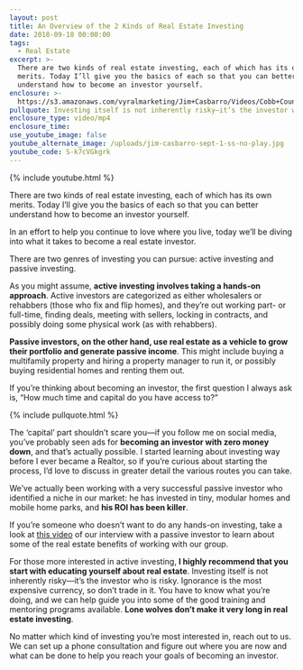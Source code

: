 ```yaml
---
layout: post
title: An Overview of the 2 Kinds of Real Estate Investing
date: 2018-09-18 00:00:00
tags:
  - Real Estate
excerpt: >-
  There are two kinds of real estate investing, each of which has its own
  merits. Today I’ll give you the basics of each so that you can better
  understand how to become an investor yourself.
enclosure: >-
  https://s3.amazonaws.com/vyralmarketing/Jim+Casbarro/Videos/Cobb+County+Real+Estate+-+An+Overview+of+the+2+Kinds+of+Real+Estate+Investing.mp4
pullquote: Investing itself is not inherently risky—it’s the investor who is risky.
enclosure_type: video/mp4
enclosure_time:
use_youtube_image: false
youtube_alternate_image: /uploads/jim-casbarro-sept-1-ss-no-play.jpg
youtube_code: S-k7cVGkgrk
---
```


{% include youtube.html %}

There are two kinds of real estate investing, each of which has its own merits. Today I’ll give you the basics of each so that you can better understand how to become an investor yourself.

In an effort to help you continue to love where you live, today we’ll be diving into what it takes to become a real estate investor.

There are two genres of investing you can pursue: active investing and passive investing.

As you might assume, **active investing involves taking a hands-on approach**. Active investors are categorized as either wholesalers or rehabbers (those who fix and flip homes), and they’re out working part- or full-time, finding deals, meeting with sellers, locking in contracts, and possibly doing some physical work (as with rehabbers).

**Passive investors, on the other hand, use real estate as a vehicle to grow their portfolio and generate passive income**. This might include buying a multifamily property and hiring a property manager to run it, or possibly buying residential homes and renting them out.

If you’re thinking about becoming an investor, the first question I always ask is, “How much time and capital do you have access to?”

{% include pullquote.html %}

The ‘capital’ part shouldn’t scare you—if you follow me on social media, you’ve probably seen ads for **becoming an investor with zero money down**, and that’s actually possible. I started learning about investing way before I ever became a Realtor, so if you’re curious about starting the process, I’d love to discuss in greater detail the various routes you can take.

We’ve actually been working with a very successful passive investor who identified a niche in our market: he has invested in tiny, modular homes and mobile home parks, and **his ROI has been killer**.

If you’re someone who doesn’t want to do any hands-on investing, take a look at [this video](https://youtu.be/x9V3P4Q_hgg) of our interview with a passive investor to learn about some of the real estate benefits of working with our group.

For those more interested in active investing, **I highly recommend that you start with educating yourself about real estate**. Investing itself is not inherently risky—it’s the investor who is risky. Ignorance is the most expensive currency, so don’t trade in it. You have to know what you’re doing, and we can help guide you into some of the good training and mentoring programs available. **Lone wolves don’t make it very long in real estate investing**.

No matter which kind of investing you’re most interested in, reach out to us. We can set up a phone consultation and figure out where you are now and what can be done to help you reach your goals of becoming an investor.